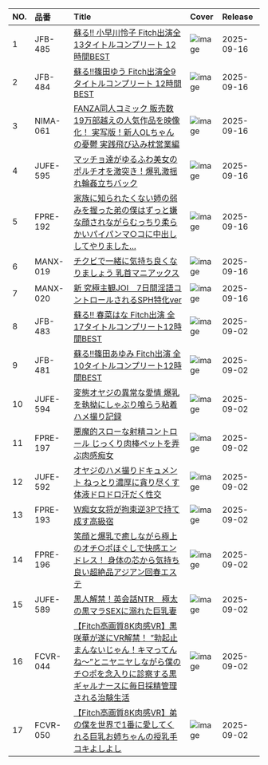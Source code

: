 |NO.|品番|Title|Cover|Release|
|:---|:---|:---|:---|:---|
1|JFB-485|[蘇る!! 小早川怜子 Fitch出演全13タイトルコンプリート 12時間BEST](https://www.avmoive.top/index.php/archives/59766/)|![image](https://cdn.up-timely.com/image/12/content/81257/YacHYIrQXFI5inTHVSM7hn1LtJRUOpChBk4uuuAs.jpg)|2025-09-16
2|JFB-484|[蘇る!!篠田ゆう Fitch出演全9タイトルコンプリート 12時間BEST](https://www.avmoive.top/index.php/archives/59765/)|![image](https://cdn.up-timely.com/image/12/content/81256/jv4tWvjJT7cd0pVuSMPHIvSAbb7jeibfvoTpvAee.jpg)|2025-09-16
3|NIMA-061|[FANZA同人コミック 販売数19万部越えの人気作品を映像化！ 実写版！新人OLちゃんの憂鬱 実践飛び込み枕営業編](https://www.avmoive.top/index.php/archives/59764/)|![image](https://cdn.up-timely.com/image/12/content/81255/vpHjVDfQK3k9lqVaHlG6jyjLXYqmNERRnTVsoKF5.jpg)|2025-09-16
4|JUFE-595|[マッチョ達がゆるふわ美女のポルチオを激突き！爆乳激揺れ輪姦立ちバック](https://www.avmoive.top/index.php/archives/59763/)|![image](https://cdn.up-timely.com/image/12/content/81253/fXictMzI6eBhO7wp1GgyeS4EPCtEP1EfUZLRzG7X.jpg)|2025-09-16
5|FPRE-192|[家族に知られたくない姉の弱みを握った弟の僕はずっと嫌な顔されながらむっちり柔らかいパイパンマ○コに中出ししてやりました…](https://www.avmoive.top/index.php/archives/59762/)|![image](https://cdn.up-timely.com/image/12/content/81252/pjqKqYPQyom9BPe2lnMO8XfrRdgj1uzU2G1FsYpB.jpg)|2025-09-16
6|MANX-019|[チクビで一緒に気持ち良くなりましょう 乳首マニアックス](https://www.avmoive.top/index.php/archives/59761/)|![image](https://cdn.up-timely.com/image/12/content/81259/ZIsHgVQZVPHxVtsQQZbZccn870D8Gtux8dEI1veV.jpg)|2025-09-16
7|MANX-020|[新 究極主観JOI　7日間淫語コントロールされるSPH特化ver](https://www.avmoive.top/index.php/archives/59760/)|![image](https://cdn.up-timely.com/image/12/content/81258/dpteeo5QavS2lYEqoLSsUOr1V9aSbfKLneF7SKWJ.jpg)|2025-09-16
8|JFB-483|[蘇る!! 春菜はな Fitch出演 全17タイトルコンプリート12時間BEST](https://www.avmoive.top/index.php/archives/59488/)|![image](https://cdn.up-timely.com/image/12/content/80964/ebJG816W0shgRHajaYbpZLB1pkg81pxJN2yWOcV4.jpg)|2025-09-02
9|JFB-481|[蘇る!!篠田あゆみ Fitch出演 全10タイトルコンプリート12時間BEST](https://www.avmoive.top/index.php/archives/59487/)|![image](https://cdn.up-timely.com/image/12/content/80968/bBlVaqujr0QJeY9E1sJjYuZDRBZSgP28eIwmU7QR.jpg)|2025-09-02
10|JUFE-594|[変態オヤジの異常な愛情 爆乳を執拗にしゃぶり喰らう粘着ハメ撮り記録](https://www.avmoive.top/index.php/archives/59486/)|![image](https://cdn.up-timely.com/image/12/content/80963/IUzH3t5mzhoyqzgdoqqPqJyDtt6u1w4ce20QiL4E.jpg)|2025-09-02
11|FPRE-197|[悪魔的スローな射精コントロール じっくり肉棒ペットを弄ぶ肉感痴女](https://www.avmoive.top/index.php/archives/59485/)|![image](https://cdn.up-timely.com/image/12/content/80965/mKY4LEJsOzb9FpiPVXAbQ4tiXBov29xrwf3eozYy.jpg)|2025-09-02
12|JUFE-592|[オヤジのハメ撮りドキュメント ねっとり濃厚に貪り尽くす体液ドロドロ汗だく性交](https://www.avmoive.top/index.php/archives/59484/)|![image](https://cdn.up-timely.com/image/12/content/80969/5HJ2YnVRgEGhr43NuFvU5WFMrj5EBmTyqzsnr47m.jpg)|2025-09-02
13|FPRE-193|[W痴女女将が拘束逆3Pで持て成す高級宿](https://www.avmoive.top/index.php/archives/59483/)|![image](https://cdn.up-timely.com/image/12/content/80762/1nPDbVSexNu1LF722Q6n1wNyMeZYr2g5YtfAuv7V.jpg)|2025-09-02
14|FPRE-196|[笑顔と爆乳で癒しながら極上のオチ○ポほぐしで快感エンドレス！ 身体の芯から気持ち良い超絶品アジアン回春エステ](https://www.avmoive.top/index.php/archives/59482/)|![image](https://cdn.up-timely.com/image/12/content/80966/srxppMI8At76Bm6WsrMqPn1iUXsOsLzLwySnXyJc.jpg)|2025-09-02
15|JUFE-589|[黒人解禁！英会話NTR　極太の黒マラSEXに溺れた巨乳妻](https://www.avmoive.top/index.php/archives/59481/)|![image](https://cdn.up-timely.com/image/12/content/80967/v16VBtlJqroHZeTzX9rUIyyKfRTvE3NHGVU9vzKh.jpg)|2025-09-02
16|FCVR-044|[【Fitch高画質8K肉感VR】黒咲華が遂にVR解禁！ ”勃起止まんないじゃん！キマってんね～”とニヤニヤしながら僕のチ○ポを念入りに診察する黒ギャルナースに毎日採精管理される治験生活](https://www.avmoive.top/index.php/archives/59480/)|![image](https://cdn.up-timely.com/image/12/content/80961/8ib9sOfF5jo1b4BWUpLILMptgUyCGJvqv705USyk.jpg)|2025-09-02
17|FCVR-050|[【Fitch高画質8K肉感VR】弟の僕を世界で1番に愛してくれる巨乳お姉ちゃんの授乳手コキよしよし](https://www.avmoive.top/index.php/archives/59479/)|![image](https://cdn.up-timely.com/image/12/content/80962/vQziE9oNhevvk1Kz0ZvGe2JBOgMfaJfxdQGlDHBF.jpg)|2025-09-02